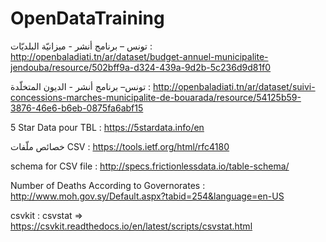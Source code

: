 # OpenDataTraining

تونس – برنامج أنشر - ميزانيّة البلديّات :  http://openbaladiati.tn/ar/dataset/budget-annuel-municipalite-jendouba/resource/502bff9a-d324-439a-9d2b-5c236d9d81f0



تونس– برنامج أنشر - الديون المتخلّدة :  http://openbaladiati.tn/ar/dataset/suivi-concessions-marches-municipalite-de-bouarada/resource/54125b59-3876-46e6-b6eb-0875fa6abf15



5 Star Data pour TBL :  https://5stardata.info/en



خصائص ملّفات CSV :  https://tools.ietf.org/html/rfc4180



schema for CSV file :  http://specs.frictionlessdata.io/table-schema/ 



Number of Deaths According to Governorates :  http://www.moh.gov.sy/Default.aspx?tabid=254&language=en-US



csvkit : csvstat =>  https://csvkit.readthedocs.io/en/latest/scripts/csvstat.html
